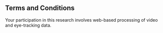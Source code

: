 ## Terms and Conditions 
Your participation in this research involves web-based processing of video and eye-tracking data. 